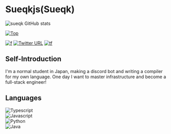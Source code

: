 # Sueqkjs(Sueqk)
![sueqk GitHub stats](https://github-readme-stats.vercel.app/api?username=Sueqkjs&count_private=true&show_icons=true&theme=dracula)


[![Top](https://github-readme-stats.vercel.app/api/top-langs/?username=Sueqkjs&layout=compact&theme=dracula)](https://github.com/anuraghazra/github-readme-stats)

[![f](https://img.shields.io/github/followers/Sueqkjs?label=Followers&style=social)](https://github.com/Sueqkjs)
[![Twitter URL](https://img.shields.io/twitter/url?style=social&url=https%3A%2F%2Ftwitter.com%2Ftiiusi)](https://twitter.com/tiiusi)
[![tf](https://img.shields.io/twitter/follow/tiiusi?style=social)](https://twitter.com/tiiusi)

## Self-Introduction
I'm a normal student in Japan, making a discord bot and writing a compiler for my own language. One day I want to master infrastructure and become a full-stack engineer!

## Languages
![Typescript](https://img.shields.io/badge/-Typescript-blue?style=for-the-badge) <br>
![Javascript](https://img.shields.io/badge/-Javascript-blue?style=for-the-badge) <br>
![Python](https://img.shields.io/badge/-Python-blue?style=for-the-badge) <br>
![Java](https://img.shields.io/badge/-Java-blue?style=for-the-badge) <br>
